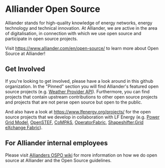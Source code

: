 # Alliander Open Source
Alliander stands for high-quality knowledge of energy networks, energy technology and technical innovation. At Alliander, we are active in the area of digitalisation, in connection with which we use open source and participate in open source projects. 

Visit https://www.alliander.com/en/open-source/ to learn more about Open Source at Alliander!

## Get Involved
If you're looking to get involved, please have a look around in this github organization. In the "Pinned" section you will find Alliander's featured open source projects (e.g. [Weather Provider API](https://github.com/alliander-opensource/Weather-Provider-API)). Furthermore, you can find projects that contain upstream contributions to other open source projects and projects that are not perse open source but open to the public. 

And also have a look at https://www.lfenergy.org/projects/ for the open source projects that we develop in collaboration with LF Energy (e.g. [Power Grid Model](https://github.com/PowerGridModel), [OpenSTEF](https://github.com/OpenSTEF), [CoMPAS](https://github.com/com-pas), [OperatorFabric](https://github.com/opfab), [Shapeshifter](https://github.com/shapeshifter),[Grid eXchange Fabric](https://github.com/OSGP/open-smart-grid-platform)).

## For Alliander internal employees 
Please visit [Allianders OSPO wiki](https://alliander.atlassian.net/wiki/spaces/OOSPO/pages/3181317403/Starten+met+Open+Source+ontwikkelen) for more information on how we do open source at Alliander and the Open Source guidelines. 
